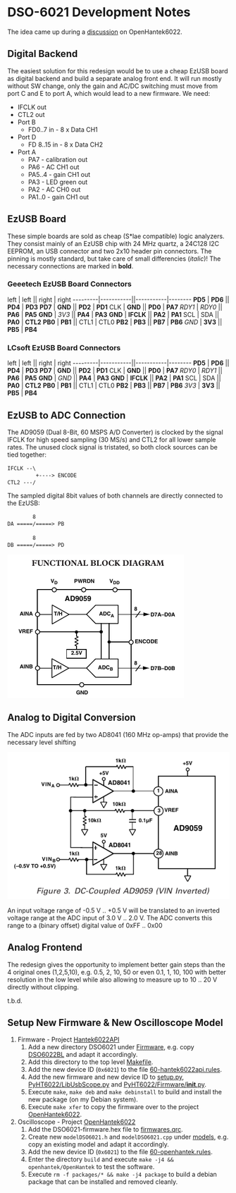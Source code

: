 # DSO-6021 Development Notes

The idea came up during a
[discussion](https://github.com/OpenHantek/OpenHantek6022/issues/132#issuecomment-737118635)
on OpenHantek6022.

## Digital Backend
The easiest solution for this redesign would be to use a cheap EzUSB board
as digital backend and build a separate analog front end.
It will run mostly without SW change, only the gain and AC/DC switching
must move from port C and E to port A, which would lead to a new firmware.
We need:
* IFCLK out
* CTL2 out
* Port B
  * FD0..7 in - 8 x Data CH1
* Port D
  * FD 8..15 in - 8 x Data CH2
* Port A
  * PA7 - calibration out
  * PA6 - AC CH1 out
  * PA5..4 - gain CH1 out
  * PA3 - LED green out
  * PA2 - AC CH0 out
  * PA1..0 - gain CH1 out

## EzUSB Board

These simple boards are sold as cheap (S*lae compatible) logic analyzers.
They consist mainly of an EzUSB chip with 24 MHz quartz, a 24C128 I2C EEPROM,
an USB connector and two 2x10 header pin connectors.
The pinning is mostly standard, but take care of small differencies (*italic*)!
The necessary connections are marked in **bold**.

### Geeetech EzUSB Board Connectors

left     | left      || right     | right
---------|-----------||-----------|--------
**PD5**  | **PD6**   ||  **PD4**  | **PD3**
**PD7**  | **GND**   ||  **PD2**  | **PD1**
CLK      | **GND**   ||  **PD0**  | **PA7**
*RDY1*   | *RDY0*    ||  **PA6**  | **PA5**
**GND**  | *3V3*     ||  **PA4**  | **PA3**
**GND**  | **IFCLK** ||  **PA2**  | **PA1**
SCL      | SDA       ||  **PA0**  | **CTL2**
**PB0**  | **PB1**   ||  CTL1     | CTL0
**PB2**  | **PB3**   ||  **PB7**  | **PB6**
*GND*    | **3V3**   ||  **PB5**  | **PB4**

### LCsoft EzUSB Board Connectors

left     | left      || right     | right
---------|-----------||-----------|--------
**PD5**  | **PD6**   ||  **PD4**  | **PD3**
**PD7**  | **GND**   ||  **PD2**  | **PD1**
CLK      | **GND**   ||  **PD0**  | **PA7**
*RDY0*   | *RDY1*    ||  **PA6**  | **PA5**
**GND**  | *GND*     ||  **PA4**  | **PA3**
**GND**  | **IFCLK** ||  **PA2**  | **PA1**
SCL      | SDA       ||  **PA0**  | **CTL2**
**PB0**  | **PB1**   ||  CTL1     | CTL0
**PB2**  | **PB3**   ||  **PB7**  | **PB6**
*3V3*    | **3V3**   ||  **PB5**  | **PB4**

## EzUSB to ADC Connection
The AD9059 (Dual 8-Bit, 60 MSPS A/D Converter) is clocked by the signal IFCLK
for high speed sampling (30 MS/s) and CTL2 for all lower sample rates.
The unused clock signal is tristated, so both clock sources can be tied together:

    IFCLK --\
             +----> ENCODE
    CTL2 ---/

The sampled digital 8bit values of both channels are directly connected to the EzUSB:

            8
    DA =====/=====> PB
    
            8
    DB =====/=====> PD

![AD9059_Block_Diagram](AD9059_Block_Diagram.png)


## Analog to Digital Conversion
The ADC inputs are fed by two AD8041 (160 MHz op-amps) that provide the necessary level shifting

![DC-Coupled_AD9059](DC-Coupled_AD9059.png)

An input voltage range of -0.5 V .. +0.5 V will be translated
to an inverted voltage range at the ADC input of 3.0 V .. 2.0 V.
The ADC converts this range to a (binary offset) digital value of 0xFF .. 0x00

## Analog Frontend
The redesign gives the opportunity to implement better gain steps
than the 4 original ones (1,2,5,10),
e.g. 0.5, 2, 10, 50
or even 0.1, 1, 10, 100 with better resolution in the low level while also allowing
to measure up to 10 .. 20 V directly without clipping.

t.b.d.

## Setup New Firmware & New Oscilloscope Model
1. Firmware - Project [Hantek6022API](https://github.com/Ho-Ro/Hantek6022API)
    1. Add a new directory DSO6021 under [Firmware](https://github.com/Ho-Ro/Hantek6022API/tree/master/PyHT6022/Firmware), e.g. copy [DSO6022BL](https://github.com/Ho-Ro/Hantek6022API/tree/master/PyHT6022/Firmware/DSO6022BL) and adapt it accordingly.
    2. Add this directory to the top level [Makefile](https://github.com/Ho-Ro/Hantek6022API/blob/master/Makefile).
    3. Add the new device ID (`0x6021`) to the file [60-hantek6022api.rules](https://github.com/Ho-Ro/Hantek6022API/blob/master/60-hantek6022api.rules).
    4. Add the new firmware and new device ID to [setup.py](https://github.com/Ho-Ro/Hantek6022API/blob/master/setup.py), [PyHT6022/LibUsbScope.py](https://github.com/Ho-Ro/Hantek6022API/blob/master/PyHT6022/LibUsbScope.py) and [PyHT6022/Firmware/__init__.py](https://github.com/Ho-Ro/Hantek6022API/blob/master/PyHT6022/Firmware/__init__.py).
    5. Execute `make`, `make deb` and `make debinstall` to build and install the new package (on my Debian system).
    6. Execute `make xfer` to copy the firmware over to the project [OpenHantek6022](https://github.com/OpenHantek/OpenHantek6022).
2. Oscilloscope - Project [OpenHantek6022](https://github.com/OpenHantek/OpenHantek6022)
    1. Add the DSO6021-firmware.hex file to [firmwares.qrc](https://github.com/OpenHantek/OpenHantek6022/blob/master/openhantek/res/firmwares.qrc).
    2. Create new `modelDSO6021.h` and `modelDSO6021.cpp` under [models](https://github.com/OpenHantek/OpenHantek6022/tree/master/openhantek/src/hantekdso/models), e.g. copy an existing model and adapt it accordingly.
    3. Add the new device ID (`0x6021`) to the file [60-openhantek.rules](https://github.com/OpenHantek/OpenHantek6022/blob/master/utils/udev_rules/60-openhantek.rules).
    4. Enter the directory `build` and execute `make -j4 && openhantek/OpenHantek` to test the software.
    5. Execute `rm -f packages/* && make -j4 package` to build a debian package that can be installed and removed cleanly.
